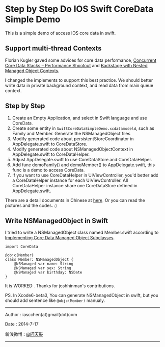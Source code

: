 # Step by Step Do IOS Swift CoreData Simple Demo #

This is a simple demo of access IOS core data in swift. 

## Support multi-thread Contexts

Florian Kugler gaved some advices for core data performance, [Concurrent Core Data Stacks – Performance Shootout](http://floriankugler.com/blog/2013/4/29/concurrent-core-data-stack-performance-shootout) and [Backstage with Nested Managed Object Contexts](http://floriankugler.com/blog/2013/5/11/backstage-with-nested-managed-object-contexts). 

I changed the implements to support this best practice. We should better write data in private background context, and read data from main queue context.

## Step by Step

1. Create an Empty Application, and select in Swift language and use CoreData.
2. Create some entity in `SwiftCoreDataSimpleDemo.xcdatamodeld`, such as Family and Member. Generate the NSManagedObject files.
3. Modify generated code about persistentStoreCoordinator in AppDelegate.swift to CoreDataStore.
4. Modify generated code about NSManagedObjectContext in AppDelegate.swift to CoreDataHelper.
5. Adjust AppDelegate.swift to use CoreDataStore and CoreDataHelper. 
6. Add func demoFamily() and demoMember() to AppDelegate.swift, this func is a demo to access CoreData.
7. If you want to use CoreDataHelper in UIViewController, you'd better add a CoreDataHelper instance for each UIViewController. All CoreDataHelper instance share one CoreDataStore defined in AppDelegate.swift.

There are a detail documents in Chinese at [here](https://github.com/iascchen/SwiftCoreDataSimpleDemo/blob/master/docs/swift_coredata_sample.md). 
Or you can read the pictures and the codes. :)

## Write NSManagedObject in Swift 

I tried to write a NSManagedObject class named Member.swift according to [Implementing Core Data Managed Object Subclasses](https://developer.apple.com/library/prerelease/ios/documentation/Swift/Conceptual/BuildingCocoaApps/WritingSwiftClassesWithObjective-CBehavior.html#//apple_ref/doc/uid/TP40014216-CH5-XID_66). 

    import CoreData
    
    @objc(Member)
    class Member: NSManagedObject {
        @NSManaged var name: String
        @NSManaged var sex: String
        @NSManaged var birthday: NSDate
    }

It is WORKED . Thanks for joshhinman's contributions.

PS. In Xcode6-beta3, You can generate NSManagedObject in swift, but you should add sentence like `@objc(Member)` manualy. 

---

Author : iascchen(at)gmail(dot)com

Date : 2014-7-17

新浪微博 : [@问天鼓](http://www.weibo.com/iascchen)

---